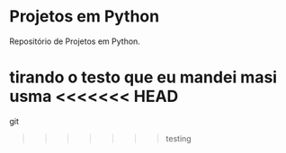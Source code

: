 # Projetos em Python
 Repositório de Projetos em Python.

tirando o testo que eu mandei
masi usma
<<<<<<< HEAD
=======
git
>>>>>>> testing

